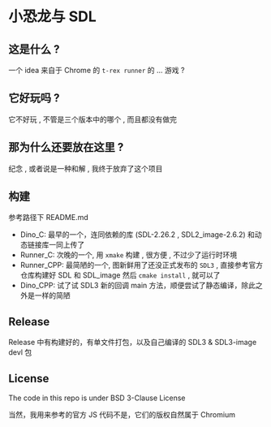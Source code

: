 # 小恐龙与 SDL

## 这是什么 ?

一个 idea 来自于 Chrome 的 `t-rex runner` 的 ... 游戏 ?

## 它好玩吗 ?

它不好玩 , 不管是三个版本中的哪个 , 而且都没有做完

## 那为什么还要放在这里 ?

纪念 , 或者说是一种和解 , 我终于放弃了这个项目

## 构建

参考路径下 README.md

- Dino_C: 最早的一个，连同依赖的库 (SDL-2.26.2 , SDL2_image-2.6.2) 和动态链接库一同上传了
- Runner_C: 次晚的一个, 用 `xmake` 构建 , 很方便 , 不过少了运行时环境
- Runner_CPP: 最简陋的一个, 图新鲜用了还没正式发布的 `SDL3` , 直接参考官方仓库构建好 SDL 和 SDL_image 然后 `cmake install` , 就可以了
- Dino_CPP: 试了试 SDL3 新的回调 main 方法，顺便尝试了静态编译，除此之外是一样的简陋

## Release

Release 中有构建好的，有单文件打包，以及自己编译的 SDL3 & SDL3-image devl 包

## License

The code in this repo is under BSD 3-Clause License

当然，我用来参考的官方 JS 代码不是，它们的版权自然属于 Chromium
